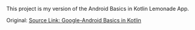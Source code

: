 This project is my version of the Android Basics in Kotlin Lemonade App. 

Original: [Source Link: Google-Android Basics in Kotlin](https://developer.android.com/codelabs/basic-android-kotlin-training-project-lemonade?continue=https%3A%2F%2Fdeveloper.android.com%2Fcourses%2Fpathways%2Fandroid-basics-kotlin-four%23codelab-https%3A%2F%2Fdeveloper.android.com%2Fcodelabs%2Fbasic-android-kotlin-training-project-lemonade)
